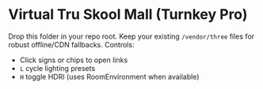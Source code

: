 # Virtual Tru Skool Mall (Turnkey Pro)
Drop this folder in your repo root. Keep your existing `/vendor/three` files for robust offline/CDN fallbacks.
Controls:
- Click signs or chips to open links
- `L` cycle lighting presets
- `H` toggle HDRI (uses RoomEnvironment when available)
